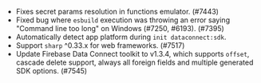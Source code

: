 - Fixes secret params resolution in functions emulator. (#7443)
- Fixed bug where `esbuild` execution was throwing an error saying "Command line too long" on Windows (#7250, #6193). (#7395)
- Automatically detect app platform during `init dataconnect:sdk`.
- Support `sharp` ^0.33.x for web frameworks. (#7517)
- Update Firebase Data Connect toolkit to v1.3.4, which supports `offset`, cascade delete support, always all foreign fields and multiple generated SDK options. (#7545)

